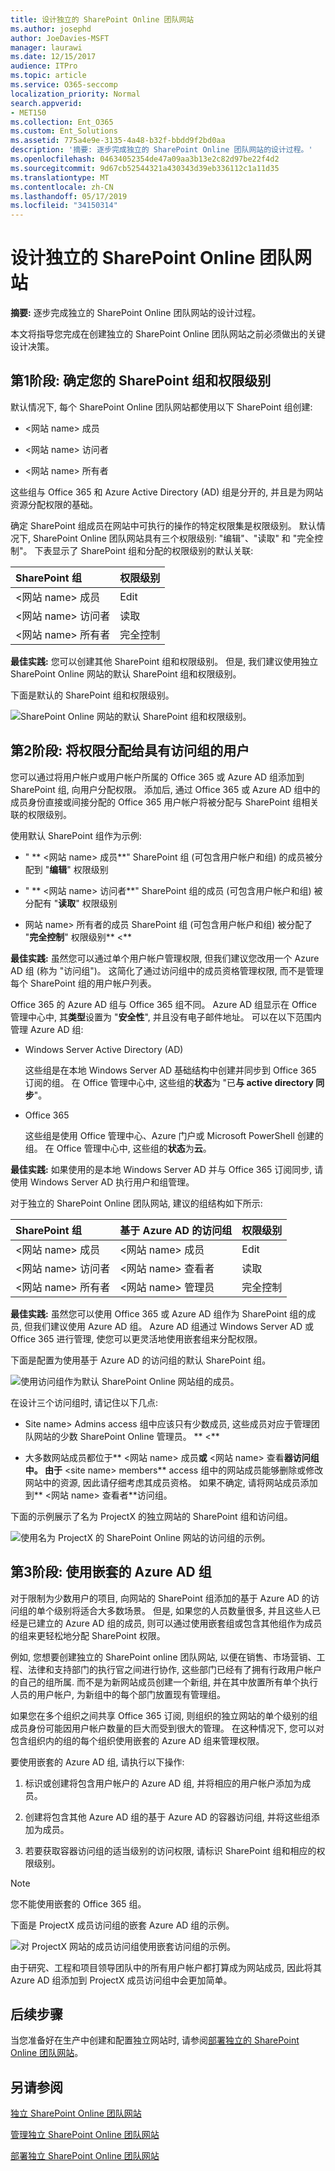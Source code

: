 ```yaml
---
title: 设计独立的 SharePoint Online 团队网站
ms.author: josephd
author: JoeDavies-MSFT
manager: laurawi
ms.date: 12/15/2017
audience: ITPro
ms.topic: article
ms.service: O365-seccomp
localization_priority: Normal
search.appverid:
- MET150
ms.collection: Ent_O365
ms.custom: Ent_Solutions
ms.assetid: 775a4e9e-3135-4a48-b32f-bbdd9f2bd0aa
description: '摘要: 逐步完成独立的 SharePoint Online 团队网站的设计过程。'
ms.openlocfilehash: 04634052354de47a09aa3b13e2c82d97be22f4d2
ms.sourcegitcommit: 9d67cb52544321a430343d39eb336112c1a11d35
ms.translationtype: MT
ms.contentlocale: zh-CN
ms.lasthandoff: 05/17/2019
ms.locfileid: "34150314"
---
```

# <a name="design-an-isolated-sharepoint-online-team-site"></a>设计独立的 SharePoint Online 团队网站

 **摘要:** 逐步完成独立的 SharePoint Online 团队网站的设计过程。
  
本文将指导您完成在创建独立的 SharePoint Online 团队网站之前必须做出的关键设计决策。
  
## <a name="phase-1-determine-your-sharepoint-groups-and-permission-levels"></a>第1阶段: 确定您的 SharePoint 组和权限级别

默认情况下, 每个 SharePoint Online 团队网站都使用以下 SharePoint 组创建:
  
- \<网站 name> 成员
    
- \<网站 name> 访问者
    
- \<网站 name> 所有者
    
这些组与 Office 365 和 Azure Active Directory (AD) 组是分开的, 并且是为网站资源分配权限的基础。
  
确定 SharePoint 组成员在网站中可执行的操作的特定权限集是权限级别。 默认情况下, SharePoint Online 团队网站具有三个权限级别: "编辑"、"读取" 和 "完全控制"。 下表显示了 SharePoint 组和分配的权限级别的默认关联:
  
|**SharePoint 组**|**权限级别**|
|:-----|:-----|
|\<网站 name> 成员  <br/> |Edit  <br/> |
|\<网站 name> 访问者  <br/> |读取  <br/> |
|\<网站 name> 所有者  <br/> |完全控制  <br/> |
   
 **最佳实践:** 您可以创建其他 SharePoint 组和权限级别。 但是, 我们建议使用独立 SharePoint Online 网站的默认 SharePoint 组和权限级别。
  
下面是默认的 SharePoint 组和权限级别。
  
![SharePoint Online 网站的默认 SharePoint 组和权限级别。](media/3f892ab4-6479-42f0-a505-1ba0ef94b9c6.png)
  
## <a name="phase-2-assign-permissions-to-users-with-access-groups"></a>第2阶段: 将权限分配给具有访问组的用户

您可以通过将用户帐户或用户帐户所属的 Office 365 或 Azure AD 组添加到 SharePoint 组, 向用户分配权限。 添加后, 通过 Office 365 或 Azure AD 组中的成员身份直接或间接分配的 Office 365 用户帐户将被分配与 SharePoint 组相关联的权限级别。
  
使用默认 SharePoint 组作为示例:
  
- " ** \<网站 name> 成员**" SharePoint 组 (可包含用户帐户和组) 的成员被分配到 "**编辑**" 权限级别
    
- " ** \<网站 name> 访问者**" SharePoint 组的成员 (可包含用户帐户和组) 被分配有 "**读取**" 权限级别
    
- 网站 name> 所有者的成员 SharePoint 组 (可包含用户帐户和组) 被分配了 "**完全控制**" 权限级别** \<**
    
 **最佳实践:** 虽然您可以通过单个用户帐户管理权限, 但我们建议您改用一个 Azure AD 组 (称为 "访问组")。 这简化了通过访问组中的成员资格管理权限, 而不是管理每个 SharePoint 组的用户帐户列表。
  
Office 365 的 Azure AD 组与 Office 365 组不同。 Azure AD 组显示在 Office 管理中心中, 其**类型**设置为 "**安全性**", 并且没有电子邮件地址。 可以在以下范围内管理 Azure AD 组:
  
- Windows Server Active Directory (AD)
    
    这些组是在本地 Windows Server AD 基础结构中创建并同步到 Office 365 订阅的组。 在 Office 管理中心中, 这些组的**状态**为 "已**与 active directory 同步**"。
    
- Office 365
    
    这些组是使用 Office 管理中心、Azure 门户或 Microsoft PowerShell 创建的组。 在 Office 管理中心中, 这些组的**状态**为**云**。
    
 **最佳实践:** 如果使用的是本地 Windows Server AD 并与 Office 365 订阅同步, 请使用 Windows Server AD 执行用户和组管理。
  
对于独立的 SharePoint Online 团队网站, 建议的组结构如下所示:
  
|**SharePoint 组**|**基于 Azure AD 的访问组**|**权限级别**|
|:-----|:-----|:-----|
|\<网站 name> 成员  <br/> |\<网站 name> 成员  <br/> |Edit  <br/> |
|\<网站 name> 访问者  <br/> |\<网站 name> 查看者  <br/> |读取  <br/> |
|\<网站 name> 所有者  <br/> |\<网站 name> 管理员  <br/> |完全控制  <br/> |
   
 **最佳实践:** 虽然您可以使用 Office 365 或 Azure AD 组作为 SharePoint 组的成员, 但我们建议使用 Azure AD 组。 Azure AD 组通过 Windows Server AD 或 Office 365 进行管理, 使您可以更灵活地使用嵌套组来分配权限。
  
下面是配置为使用基于 Azure AD 的访问组的默认 SharePoint 组。
  
![使用访问组作为默认 SharePoint Online 网站组的成员。](media/50a76328-ae69-483e-9029-ac4e7357b5ef.png)
  
在设计三个访问组时, 请记住以下几点:
  
- Site name> Admins access 组中应该只有少数成员, 这些成员对应于管理团队网站的少数 SharePoint Online 管理员。 ** \<**
    
- 大多数网站成员都位于** \<网站 name> 成员**或** \<网站 name> 查看**器访问组中。 由于** \<site name> members** access 组中的网站成员能够删除或修改网站中的资源, 因此请仔细考虑其成员资格。 如果不确定, 请将网站成员添加到** \<网站 name> 查看者**访问组。
    
下面的示例展示了名为 ProjectX 的独立网站的 SharePoint 组和访问组。
  
![使用名为 ProjectX 的 SharePoint Online 网站的访问组的示例。](media/13afe542-9ffd-4671-9f48-210a0e2a502a.png)
  
## <a name="phase-3-use-nested-azure-ad-groups"></a>第3阶段: 使用嵌套的 Azure AD 组

对于限制为少数用户的项目, 向网站的 SharePoint 组添加的基于 Azure AD 的访问组的单个级别将适合大多数场景。 但是, 如果您的人员数量很多, 并且这些人已经是已建立的 Azure AD 组的成员, 则可以通过使用嵌套组或包含其他组作为成员的组来更轻松地分配 SharePoint 权限。
  
例如, 您想要创建独立的 SharePoint online 团队网站, 以便在销售、市场营销、工程、法律和支持部门的执行官之间进行协作, 这些部门已经有了拥有行政用户帐户的自己的组所属. 而不是为新网站成员创建一个新组, 并在其中放置所有单个执行人员的用户帐户, 为新组中的每个部门放置现有管理组。
  
 如果您在多个组织之间共享 Office 365 订阅, 则组织的独立网站的单个级别的组成员身份可能因用户帐户数量的巨大而受到很大的管理。 在这种情况下, 您可以对包含组织内的组的每个组织使用嵌套的 Azure AD 组来管理权限。
  
要使用嵌套的 Azure AD 组, 请执行以下操作:
  
1. 标识或创建将包含用户帐户的 Azure AD 组, 并将相应的用户帐户添加为成员。
    
2. 创建将包含其他 Azure AD 组的基于 Azure AD 的容器访问组, 并将这些组添加为成员。
    
3.  若要获取容器访问组的适当级别的访问权限, 请标识 SharePoint 组和相应的权限级别。
    
> [!NOTE]
> 您不能使用嵌套的 Office 365 组。 
  
下面是 ProjectX 成员访问组的嵌套 Azure AD 组的示例。
  
![对 ProjectX 网站的成员访问组使用嵌套访问组的示例。](media/2abca710-bf9e-4ce8-9bcd-a8e128264fb1.png)
  
由于研究、工程和项目领导团队中的所有用户帐户都打算成为网站成员, 因此将其 Azure AD 组添加到 ProjectX 成员访问组中会更加简单。
  
## <a name="next-step"></a>后续步骤

当您准备好在生产中创建和配置独立网站时, 请参阅[部署独立的 SharePoint Online 团队网站](deploy-an-isolated-sharepoint-online-team-site.md)。
  
## <a name="see-also"></a>另请参阅

[独立 SharePoint Online 团队网站](isolated-sharepoint-online-team-sites.md)
  
[管理独立 SharePoint Online 团队网站](manage-an-isolated-sharepoint-online-team-site.md)

[部署独立 SharePoint Online 团队网站](deploy-an-isolated-sharepoint-online-team-site.md)



